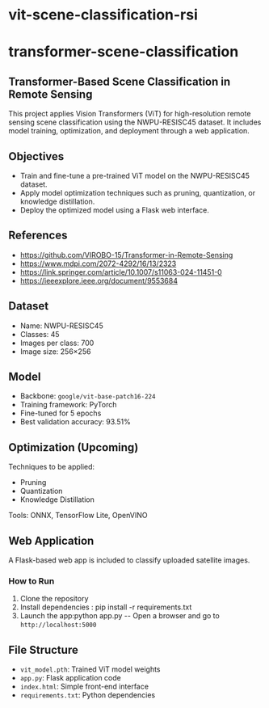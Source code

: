 # vit-scene-classification-rsi
# transformer-scene-classification

## Transformer-Based Scene Classification in Remote Sensing

This project applies Vision Transformers (ViT) for high-resolution remote sensing scene classification using the NWPU-RESISC45 dataset. It includes model training, optimization, and deployment through a web application.

## Objectives

- Train and fine-tune a pre-trained ViT model on the NWPU-RESISC45 dataset.
- Apply model optimization techniques such as pruning, quantization, or knowledge distillation.
- Deploy the optimized model using a Flask web interface.

## References

- https://github.com/VIROBO-15/Transformer-in-Remote-Sensing
- https://www.mdpi.com/2072-4292/16/13/2323
- https://link.springer.com/article/10.1007/s11063-024-11451-0
- https://ieeexplore.ieee.org/document/9553684

## Dataset

- Name: NWPU-RESISC45
- Classes: 45
- Images per class: 700
- Image size: 256×256

## Model

- Backbone: `google/vit-base-patch16-224`
- Training framework: PyTorch
- Fine-tuned for 5 epochs
- Best validation accuracy: 93.51%

## Optimization (Upcoming)

Techniques to be applied:
- Pruning
- Quantization
- Knowledge Distillation

Tools: ONNX, TensorFlow Lite, OpenVINO

## Web Application

A Flask-based web app is included to classify uploaded satellite images.

### How to Run

1. Clone the repository
2. Install dependencies : pip install -r requirements.txt
3. Launch the app:python app.py
-- Open a browser and go to `http://localhost:5000`

## File Structure

- `vit_model.pth`: Trained ViT model weights
- `app.py`: Flask application code
- `index.html`: Simple front-end interface
- `requirements.txt`: Python dependencies




